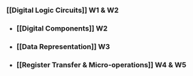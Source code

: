 ### [[Digital Logic Circuits]] W1 & W2
- ### [[Digital Components]] W2
- ### [[Data Representation]] W3
- ### [[Register Transfer & Micro-operations]] W4 & W5